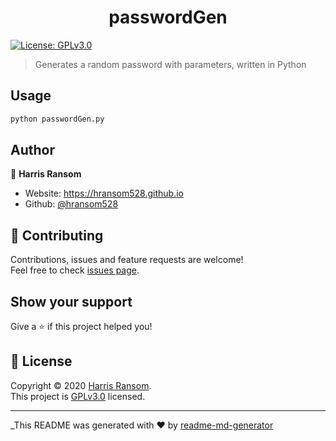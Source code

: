 <h1 align="center">passwordGen</h1>
<p>
  <a href="https://github.com/hransom528/passwordGen/blob/master/LICENSE" target="_blank">
    <img alt="License: GPLv3.0" src="https://img.shields.io/badge/License-GPLv3.0-yellow.svg" />
  </a>
</p>

> Generates a random password with parameters, written in Python

## Usage

```sh
python passwordGen.py
```

## Author

👤 **Harris Ransom**

* Website: https://hransom528.github.io
* Github: [@hransom528](https://github.com/hransom528)

## 🤝 Contributing

Contributions, issues and feature requests are welcome!<br />Feel free to check [issues page](https://github.com/hransom528/passwordGen/issues). 

## Show your support

Give a ⭐️ if this project helped you!

## 📝 License

Copyright © 2020 [Harris Ransom](https://github.com/hransom528).<br />
This project is [GPLv3.0](https://github.com/hransom528/passwordGen/blob/master/LICENSE) licensed.

***
_This README was generated with ❤️ by [readme-md-generator](https://github.com/kefranabg/readme-md-generator)
